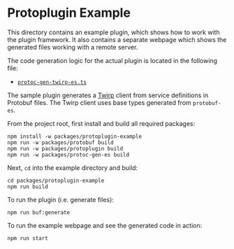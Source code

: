 # Protoplugin Example

This directory contains an example plugin, which shows how to work with the 
plugin framework.  It also contains a separate webpage which shows the generated files working with a remote server.

The code generation logic for the actual plugin is located in the following file:

- [`protoc-gen-twirp-es.ts`](src/protoc-gen-twirp-es.ts)

The sample plugin generates a [Twirp](https://twitchtv.github.io/twirp/docs/spec_v7.html) client from service 
definitions in Protobuf files.  The Twirp client uses base types generated from `protobuf-es`.

From the project root, first install and build all required packages:

```shell
npm install -w packages/protoplugin-example
npm run -w packages/protobuf build
npm run -w packages/protoplugin build
npm run -w packages/protoc-gen-es build
```

Next, `cd` into the example directory and build:

```shell
cd packages/protoplugin-example
npm run build
```

To run the plugin (i.e. generate files):

`npm run buf:generate`

To run the example webpage and see the generated code in action:

`npm run start`
